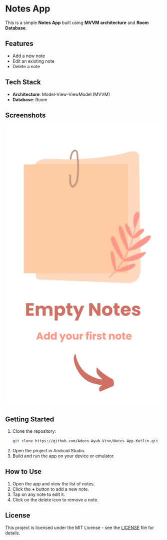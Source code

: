 # Notes App
This is a simple **Notes App** built using **MVVM architecture** and **Room Database**.

## Features
- Add a new note
- Edit an existing note
- Delete a note

## Tech Stack
- **Architecture**: Model-View-ViewModel (MVVM)
- **Database**: Room

## Screenshots
![App Screenshot](./app/src/main/res/drawable/emptynotes.png)

## Getting Started
1. Clone the repository:
    ```bash
    git clone https://github.com/Adeen-Ayub-Vine/Notes-App-Kotlin.git
    ```
2. Open the project in Android Studio.
3. Build and run the app on your device or emulator.

## How to Use
1. Open the app and view the list of notes.
2. Click the **+** button to add a new note.
3. Tap on any note to edit it.
4. Click on the delete icon to remove a note.

## License
This project is licensed under the MIT License - see the [LICENSE](LICENSE) file for details.

